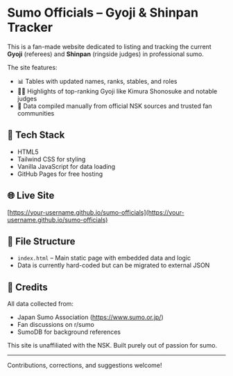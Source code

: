 # Sumo Officials – Gyoji & Shinpan Tracker

This is a fan-made website dedicated to listing and tracking the current **Gyoji** (referees) and **Shinpan** (ringside judges) in professional sumo.

The site features:
- 📊 Tables with updated names, ranks, stables, and roles
- 🧑‍⚖️ Highlights of top-ranking Gyoji like Kimura Shonosuke and notable judges
- 🎌 Data compiled manually from official NSK sources and trusted fan communities

## 🔧 Tech Stack
- HTML5
- Tailwind CSS for styling
- Vanilla JavaScript for data loading
- GitHub Pages for free hosting

## 🌐 Live Site
[https://your-username.github.io/sumo-officials](https://your-username.github.io/sumo-officials)

## 📁 File Structure
- `index.html` – Main static page with embedded data and logic
- Data is currently hard-coded but can be migrated to external JSON

## 📌 Credits
All data collected from:
- Japan Sumo Association (https://www.sumo.or.jp/)
- Fan discussions on r/sumo
- SumoDB for background references

This site is unaffiliated with the NSK. Built purely out of passion for sumo.

---

Contributions, corrections, and suggestions welcome!
